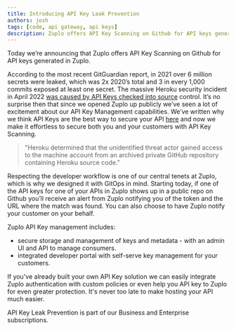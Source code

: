 ```yaml
---
title: Introducing API Key Leak Prevention
authors: josh
tags: [code, api gateway, api keys]
description: Zuplo offers API Key Scanning on Github for API keys generated in Zuplo. API Key Leak Prevention is part of our Business and Enterprise subscriptions.
---
```


Today we’re announcing that Zuplo offers API Key Scanning on Github for API keys generated in Zuplo.

According to the most recent GitGuardian report, in 2021 over 6 million secrets were leaked, which was 2x 2020’s total and 3 in every 1,000 commits exposed at least one secret. The massive Heroku security incident in April 2022 [was caused by API Keys checked into source](https://blog.heroku.com/april-2022-incident-review) control. It’s no surprise then that since we opened Zuplo up publicly we’ve seen a lot of excitement about our API Key Management capabilities. We’ve written why we think API Keys are the best way to secure your API [here](https://zuplo.com/blog/2022/05/03/you-should-be-using-api-keys/) and now we make it effortless to secure both you and your customers with API Key Scanning.

> "Heroku determined that the unidentified threat actor gained access to the machine account from an archived private GitHub repository containing Heroku source code."

Respecting the developer workflow is one of our central tenets at Zuplo, which is why we designed it with GitOps in mind. Starting today, if one of the API keys for one of your APIs in Zuplo shows up in a public repo on Github you’ll receive an alert from Zuplo notifying you of the token and the URL where the match was found. You can also choose to have Zuplo notify your customer on your behalf.

Zuplo API Key management includes:

- secure storage and management of keys and metadata - with an admin UI and API to manage consumers.
- integrated developer portal with self-serve key management for your customers.

If you've already built your own API Key solution we can easily integrate Zuplo authentication with custom policies or even help you API key to Zuplo for even greater protection. It's never too late to make hosting your API much easier.

API Key Leak Prevention is part of our Business and Enterprise subscriptions.
